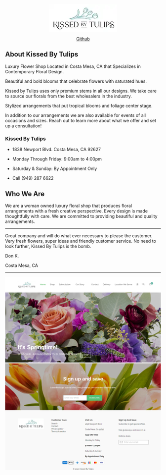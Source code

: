<p align="center">
<img style="display: block;-webkit-user-select: none;margin: auto;background-color: hsl(0, 0%, 90%);transition: background-color 300ms;" src="./public/home/images/logo.webp">
</p>

<p align="center">
<a href="https://github.com/hades255/hades-laravel-kissedByTulips.git">Github</a>
</p>

## About Kissed By Tulips
Luxury Flower Shop Located in Costa Mesa, CA that Specializes in Contemporary Floral Design.

Beautiful and bold blooms that celebrate flowers with saturated hues.

Kissed by Tulips uses only premium stems in all our designs. We take care to source our florals from the best wholesalers in the industry.

Stylized arrangements that put tropical blooms and foliage center stage.

In addition to our arrangements we are also available for events of all occasions and sizes. Reach out to learn more about what we offer and set up a consultation!

<h3>Kissed By Tulips</h3>

- 1838 Newport Blvd. Costa Mesa, CA 92627

- Monday Through Friday: 9:00am to 4:00pm

- Saturday & Sunday: By Appointment Only

- Call (949) 287 6622

## Who We Are
We are a woman owned luxury floral shop that produces floral arrangements with a fresh creative perspective. Every design is made thoughtfully with care. We are committed to providing beautiful and quality arrangements.

***
Great company and will do what ever necessary to please the customer. Very fresh flowers, super ideas and friendly customer service. No need to look further, Kissed By Tulips is the bomb.

Don K.

Costa Mesa, CA
***
![Alt text](image.png)
![Alt text](image-1.png)